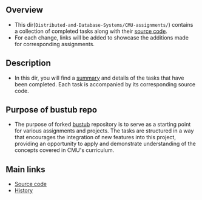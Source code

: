 ## Overview

- This dir(`Distributed-and-Database-Systems/CMU-assignments/`) contains a collection of completed tasks along with their [source code](https://github.com/NJrslv/bustub).
- For each change, links will be added to showcase the additions made for corresponding assignments.

## Description

- In this dir, you will find a [summary](https://github.com/NJrslv/Distributed-and-Database-Systems/blob/main/CMU-assignments/History.md) and details of the tasks that have been completed. Each task is accompanied by its corresponding source code.

## Purpose of bustub repo

- The purpose of forked [bustub](https://github.com/NJrslv/bustub) repository is to serve as a starting point for various assignments and projects. The tasks are structured in a way that encourages the integration of new features into this project, providing an opportunity to apply and demonstrate understanding of the concepts covered in CMU's curriculum.


## Main links
- [Source code](https://github.com/NJrslv/bustub)
- [History](https://github.com/NJrslv/Distributed-and-Database-Systems/blob/main/CMU-assignments/History.md)
